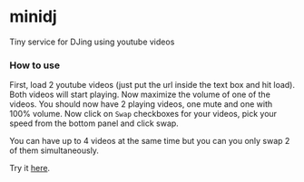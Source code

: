 # minidj
Tiny service for DJing using youtube videos


### How to use

First, load 2 youtube videos (just put the url inside the text box and hit load). Both videos will start playing.
Now maximize the volume of one of the videos. You should now have 2 playing videos, one mute and one with 100% volume.
Now click on `Swap` checkboxes for your videos, pick your speed from the bottom panel and click swap. 

You can have up to 4 videos at the same time but you can you only swap 2 of them simultaneously. 


Try it [here](http://alibozorgkhan.github.io/minidj/).
